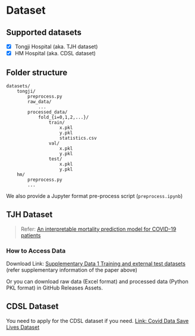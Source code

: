 # Dataset

## Supported datasets

- [x] Tongji Hospital (aka. TJH dataset)
- [x] HM Hospital (aka. CDSL dataset)

## Folder structure

```shell
datasets/
    tongji/
        preprocess.py
        raw_data/
            ...
        processed_data/
            fold_{i=0,1,2,...}/
                train/
                    x.pkl
                    y.pkl
                    statistics.csv
                val/
                    x.pkl
                    y.pkl
                test/
                    x.pkl
                    y.pkl
    hm/
        preprocess.py
        ...
```

We also provide a Jupyter format pre-process script (`preprocess.ipynb`)

## TJH Dataset

> Refer: [An interpretable mortality prediction model for COVID-19 patients](https://www.nature.com/articles/s42256-020-0180-7)

### How to Access Data

Download Link: [Supplementary Data 1 Training and external test datasets](https://static-content.springer.com/esm/art%3A10.1038%2Fs42256-020-0180-7/MediaObjects/42256_2020_180_MOESM3_ESM.zip) (refer supplementary information of the paper above)

Or you can download raw data (Excel format) and processed data (Python PKL format) in GitHub Releases Assets.

## CDSL Dataset

You need to apply for the CDSL dataset if you need. [Link: Covid Data Save Lives Dataset](https://www.hmhospitales.com/coronavirus/covid-data-save-lives/english-version)
